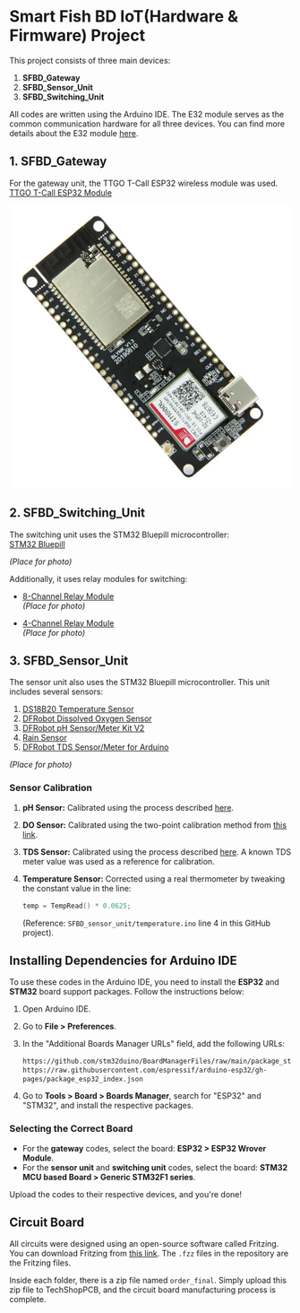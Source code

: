 
# Smart Fish BD IoT(Hardware & Firmware) Project 

This project consists of three main devices:

1. **SFBD_Gateway**  
2. **SFBD_Sensor_Unit**  
3. **SFBD_Switching_Unit**  

All codes are written using the Arduino IDE. The E32 module serves as the common communication hardware for all three devices. You can find more details about the E32 module [here](https://www.bdtronics.com/e32-433t30d-lora-433mhz-sx1278-10km-wireless-transmitter-and-receiver-uart-rf-module.html?srsltid=AfmBOorOa9TfIWnLV8HoBnj7h4TW5uTZ1eW8SMQNh-CtPJsR8A7NeHYj).

## 1. SFBD_Gateway

For the gateway unit, the TTGO T-Call ESP32 wireless module was used.  
[TTGO T-Call ESP32 Module](https://store.roboticsbd.com/communication-module/1412-ttgo-t-call-esp32-wireless-module-gprs-antenna-sim-card-sim800l-board-robotics-bangladesh.html)

![Gateway Photo](images/TTGO.jpg)


## 2. SFBD_Switching_Unit

The switching unit uses the STM32 Bluepill microcontroller:  
[STM32 Bluepill](https://store.roboticsbd.com/development-boards/350-stm32f103c8t6-blue-pill-development-board-robotics-bangladesh.html)

*(Place for photo)*

Additionally, it uses relay modules for switching:

- [8-Channel Relay Module](https://store.roboticsbd.com/relay/1948-8-channel-5v-relay-module-robotics-bangladesh.html)  
*(Place for photo)*

- [4-Channel Relay Module](https://store.roboticsbd.com/robotics-parts/409-4-channel-5v-relay-board-module-robotics-bangladesh.html)  
*(Place for photo)*

## 3. SFBD_Sensor_Unit

The sensor unit also uses the STM32 Bluepill microcontroller. This unit includes several sensors:

1. [DS18B20 Temperature Sensor](https://store.roboticsbd.com/robotics-parts/414-waterproof-ds18b20-digital-thermal-probe-or-sensor-robotics-bangladesh.html)
2. [DFRobot Dissolved Oxygen Sensor](https://techshopbd.com/detail/3472/Gravity:_Analog_Dissolved_Oxygen_Sensor___Meter__Kit_For_Arduino_techshop_bangladesh)
3. [DFRobot pH Sensor/Meter Kit V2](https://techshopbd.com/detail/3366/Gravity:_Analog_pH_Sensor_Meter_Kit_V2_techshop_bangladesh)
4. [Rain Sensor](https://techshopbd.com/detail/3502/Rain_Sensor_Module_techshop_bangladesh)
5. [DFRobot TDS Sensor/Meter for Arduino](https://techshopbd.com/detail/3294/Gravity:_Analog_TDS_Sensor_Meter_for_Arduino_techshop_bangladesh)

*(Place for photo)*

### Sensor Calibration

1. **pH Sensor:** Calibrated using the process described [here](https://wiki.dfrobot.com/Gravity__Analog_pH_Sensor_Meter_Kit_V2_SKU_SEN0161-V2).
2. **DO Sensor:** Calibrated using the two-point calibration method from [this link](https://wiki.dfrobot.com/Gravity__Analog_Dissolved_Oxygen_Sensor_SKU_SEN0237).
3. **TDS Sensor:** Calibrated using the process described [here](https://wiki.dfrobot.com/Gravity__Analog_TDS_Sensor___Meter_For_Arduino_SKU__SEN0244). A known TDS meter value was used as a reference for calibration.
4. **Temperature Sensor:** Corrected using a real thermometer by tweaking the constant value in the line:

    ```cpp
    temp = TempRead() * 0.0625;
    ```

   (Reference: `SFBD_sensor_unit/temperature.ino` line 4 in this GitHub project).

## Installing Dependencies for Arduino IDE

To use these codes in the Arduino IDE, you need to install the **ESP32** and **STM32** board support packages. Follow the instructions below:

1. Open Arduino IDE.
2. Go to **File > Preferences**.
3. In the "Additional Boards Manager URLs" field, add the following URLs:

    ```
    https://github.com/stm32duino/BoardManagerFiles/raw/main/package_stmicroelectronics_index.json
    https://raw.githubusercontent.com/espressif/arduino-esp32/gh-pages/package_esp32_index.json
    ```

4. Go to **Tools > Board > Boards Manager**, search for "ESP32" and "STM32", and install the respective packages.

### Selecting the Correct Board

- For the **gateway** codes, select the board: **ESP32 > ESP32 Wrover Module**.
- For the **sensor unit** and **switching unit** codes, select the board: **STM32 MCU based Board > Generic STM32F1 series**.

Upload the codes to their respective devices, and you're done!

## Circuit Board

All circuits were designed using an open-source software called Fritzing. You can download Fritzing from [this link](https://drive.google.com/file/d/1iceu7ZeL34dju8lppnuAEAwVtYvj-atZ/view?usp=sharing). The `.fzz` files in the repository are the Fritzing files.

Inside each folder, there is a zip file named `order_final`. Simply upload this zip file to TechShopPCB, and the circuit board manufacturing process is complete.
